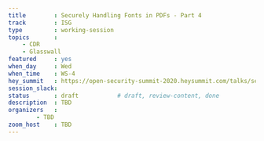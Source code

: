 ```yaml
---
title        : Securely Handling Fonts in PDFs - Part 4
track        : ISG
type         : working-session
topics       :
    - CDR
    - Glasswall
featured     : yes
when_day     : Wed
when_time    : WS-4
hey_summit   : https://open-security-summit-2020.heysummit.com/talks/securely-handling-fonts-in-pdfs-part-4
session_slack: 
status       : draft           # draft, review-content, done
description  : TBD
organizers   :
        - TBD
zoom_host    : TBD
---
```

